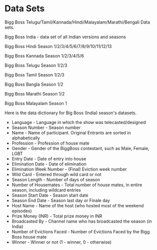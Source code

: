# Data Sets
Bigg Boss Telugu/Tamil/Kannada/Hindi/Malayalam/Marathi/Bengali Data sets.

Bigg Boss India - data set of all Indian versions and seasons


Bigg Boss Hindi Season 1/2/3/4/5/6/7/8/9/10/11/12/13

Bigg Boss Kannada Season 1/2/3/4/5/6

Bigg Boss Telugu Season 1/2/3

Bigg Boss Tamil Season 1/2/3

Bigg Boss Bangla Season 1/2

Bigg Boss Marathi Season 1/2

Bigg Boss Malayalam Season 1



Here is the data dictionary for Big Boss (India) season's datasets.


- Language - Language in which the show was telecasted/designed
- Season Number - Season number
- Name - Name of participant. Original Entrants are sorted in alphabetically
- Profession - Profession of house mate
- Gender - Gender of the BiggBoss contestant, such as Male, Female, LGBT
- Entry Date - Date of entry into house
- Elimination Date - Date of elimination
- Elimination Week Number - (Final) Eviction week number
- Wild Card - Entered through wild card or not
- Season Length - Number of days of season
- Number of Housemates - Total number of house mates, in entire season, including wildcard entries
- Season Start Date - Season start date
- Season End Date - Season last day or Finale day
- Host Name - Name of the host (who hosted most of the weekend episodes)
- Prize Money (INR) - Total prize money in INR
- Broadcasted By - Channel name who has broadcasted the season (in India)
- Number of Evictions Faced - Number of Evictions Faced by the Bigg Boss house mate
- Winner - Winner or not (1 - winner, 0 - otherwise)

